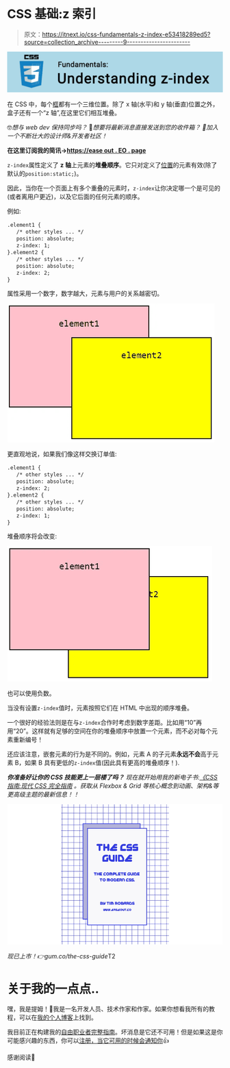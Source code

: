 # CSS 基础:z 索引

> 原文：<https://itnext.io/css-fundamentals-z-index-e53418289ed5?source=collection_archive---------9----------------------->

![](img/22e463fa91b44d91013068194253850c.png)

在 CSS 中，每个[框](https://www.easeout.co/blog/2020-04-14-the-css-box-model)都有一个三维位置。除了 x 轴(水平)和 y 轴(垂直)位置之外，盒子还有一个“z 轴”,在这里它们相互堆叠。

🤓*想与 web dev 保持同步吗？*
🚀*想要将最新消息直接发送到您的收件箱？
🎉加入一个不断壮大的设计师&开发者社区！*

**在这里订阅我的简讯→**[**https://ease out . EO . page**](https://easeout.eo.page/)

`z-index`属性定义了 **z 轴**上元素的**堆叠顺序**。它只对定义了[位置](https://www.easeout.co/blog/2020-05-15-css-positioning)的元素有效(除了默认的`position:static;`)。

因此，当你在一个页面上有多个重叠的元素时，`z-index`让你决定哪一个是可见的(或者离用户更近)，以及它后面的任何元素的顺序。

例如:

```
.element1 {   
   /* other styles ... */
   position: absolute;
   z-index: 1; 
}.element2 {   
   /* other styles ... */
   position: absolute;
   z-index: 2; 
}
```

属性采用一个数字，数字越大，元素与用户的关系越密切。

![](img/174cdf473c97720c170025203877d51a.png)

更直观地说，如果我们像这样交换订单值:

```
.element1 {   
   /* other styles ... */
   position: absolute;
   z-index: 2; 
}.element2 {   
   /* other styles ... */
   position: absolute;
   z-index: 1; 
}
```

堆叠顺序将会改变:

![](img/1fa10fe61dbdb85e96613ae872026426.png)

也可以使用负数。

当没有设置`z-index`值时，元素按照它们在 HTML 中出现的顺序堆叠。

一个很好的经验法则是在与`z-index`合作时考虑到数字差距。比如用“10”再用“20”。这样就有足够的空间在你的堆叠顺序中放置一个元素，而不必对每个元素重新编号！

还应该注意，嵌套元素的行为是不同的。例如，元素 A 的子元素**永远不会**高于元素 B，如果 B 具有更低的`z-index`值(因此具有更高的堆叠顺序！).

***你准备好让你的 CSS 技能更上一层楼了吗？*** *现在就开始用我的新电子书:*[*《CSS 指南:现代 CSS 完全指南*](https://gum.co/the-css-guide) *。获取从 Flexbox & Grid 等核心概念到动画、架构&等更高级主题的最新信息！！*

![](img/d3e2ee6adb6ffa2c189049cea5937e93.png)

*现已上市！👉gum.co/the-css-guide*T2

# 关于我的一点点..

嘿，我是提姆！👋我是一名开发人员、技术作家和作家。如果你想看我所有的教程，可以在[我的个人博客](http://www.easeout.co)上找到。

我目前正在构建我的[自由职业者完整指南](http://www.easeout.co/freelance)。坏消息是它还不可用！但是如果这是你可能感兴趣的东西，你可以[注册，当它可用的时候会通知你](https://easeout.eo.page/news)👍

感谢阅读🎉